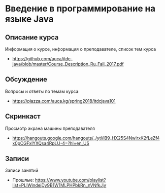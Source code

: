 # Введение в программирование на языке Java

## Описание курса

Информация о курсе, информация о преподавателе, список тем курса

* <https://github.com/auca/itdc-java/blob/master/Course_Description_Ru_Fall_2017.pdf>

## Обсуждение

Вопросы и ответы по темам курса

* <https://piazza.com/auca.kg/spring2018/itdcjava101>

## Скринкаст

Просмотр экрана машины преподавателя

* <https://hangouts.google.com/hangouts/_/ytl/iB9_HX25S4NwIrxK2fLeZf4x0pCGFxIYXQsa4RpLU-4=?hl=en_US>

## Записи

Записи занятий

* Прошлые: <https://www.youtube.com/playlist?list=PLIWindejDy9B1W1MLPHPbkRn_nVNfkJiy>
